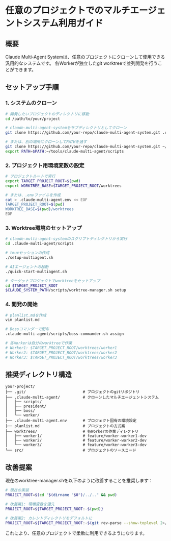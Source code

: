 # 任意のプロジェクトでのマルチエージェントシステム利用ガイド

## 概要

Claude Multi-Agent Systemは、任意のプロジェクトにクローンして使用できる汎用的なシステムです。
各Workerが独立したgit worktreeで並列開発を行うことができます。

## セットアップ手順

### 1. システムのクローン

```bash
# 開発したいプロジェクトのディレクトリに移動
cd /path/to/your/project

# claude-multi-agent-systemをサブディレクトリとしてクローン
git clone https://github.com/your-repo/claude-multi-agent-system.git .claude-multi-agent

# または、別の場所にクローンしてPATHを通す
git clone https://github.com/your-repo/claude-multi-agent-system.git ~/tools/claude-multi-agent
export PATH=$PATH:~/tools/claude-multi-agent/scripts
```

### 2. プロジェクト用環境変数の設定

```bash
# プロジェクトルートで実行
export TARGET_PROJECT_ROOT=$(pwd)
export WORKTREE_BASE=$TARGET_PROJECT_ROOT/worktrees

# または、.envファイルを作成
cat > .claude-multi-agent.env << EOF
TARGET_PROJECT_ROOT=$(pwd)
WORKTREE_BASE=$(pwd)/worktrees
EOF
```

### 3. Worktree環境のセットアップ

```bash
# claude-multi-agent-systemのスクリプトディレクトリから実行
cd .claude-multi-agent/scripts

# tmuxセッションの作成
./setup-multiagent.sh

# AIエージェントの起動
./quick-start-multiagent.sh

# ターゲットプロジェクトでworktreeをセットアップ
cd $TARGET_PROJECT_ROOT
$CLAUDE_SYSTEM_PATH/scripts/worktree-manager.sh setup
```

### 4. 開発の開始

```bash
# planlist.mdを作成
vim planlist.md

# Bossコマンダーで配布
.claude-multi-agent/scripts/boss-commander.sh assign

# 各Workerは自分のworktreeで作業
# Worker1: $TARGET_PROJECT_ROOT/worktrees/worker1
# Worker2: $TARGET_PROJECT_ROOT/worktrees/worker2
# Worker3: $TARGET_PROJECT_ROOT/worktrees/worker3
```

## 推奨ディレクトリ構造

```
your-project/
├── .git/                         # プロジェクトのgitリポジトリ
├── .claude-multi-agent/          # クローンしたマルチエージェントシステム
│   ├── scripts/
│   ├── president/
│   ├── boss/
│   └── worker/
├── .claude-multi-agent.env       # プロジェクト固有の環境設定
├── planlist.md                   # プロジェクトの方式案
├── worktrees/                    # 各Workerの作業ディレクトリ
│   ├── worker1/                  # feature/worker-worker1-dev
│   ├── worker2/                  # feature/worker-worker2-dev
│   └── worker3/                  # feature/worker-worker3-dev
└── src/                          # プロジェクトのソースコード
```

## 改善提案

現在のworktree-manager.shを以下のように改善することを推奨します：

```bash
# 現在の実装
PROJECT_ROOT=$(cd "$(dirname "$0")/../.." && pwd)

# 改善案1: 環境変数を優先
PROJECT_ROOT=${TARGET_PROJECT_ROOT:-$(pwd)}

# 改善案2: カレントディレクトリをデフォルトに
PROJECT_ROOT=${TARGET_PROJECT_ROOT:-$(git rev-parse --show-toplevel 2>/dev/null || pwd)}
```

これにより、任意のプロジェクトで柔軟に利用できるようになります。